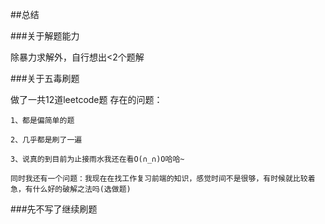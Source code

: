 ##总结

###关于解题能力

除暴力求解外，自行想出<2个题解

###关于五毒刷题

做了一共12道leetcode题 存在的问题：

`1、都是偏简单的题 `

`2、几乎都是刷了一遍 `

`3、说真的到目前为止接雨水我还在看O(∩_∩)O哈哈~`

`同时我还有一个问题：我现在在找工作复习前端的知识，感觉时间不是很够，有时候就比较着急，有什么好的破解之法吗(选做题)`

###先不写了继续刷题

